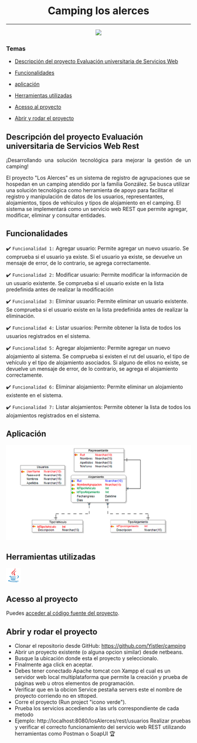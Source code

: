 <h1 align="center"> Camping los alerces </h1>
<hr>

<p align="center">
   <img src="http://img.shields.io/static/v1?label=STATUS&message=EN%20DESENVOLVIMENTO&color=RED&style=for-the-badge" #vitrinedev/>
</p>

### Temas 

- [Descripción del proyecto Evaluación universitaria de Servicios Web](#descripción-del-proyecto-evaluación-universitaria-de-servicios-web)

- [Funcionalidades](#funcionalidades)

- [aplicación](#aplicación)

- [Herramientas utilizadas](#herramientas-utilizadas)

- [Acesso al proyecto](#acesso-al-proyecto)

- [Abrir y rodar el proyecto](#abrir-y-rodar-el-proyecto)


## Descripción del proyecto Evaluación universitaria de Servicios Web Rest

<p align="justify">
  ¡Desarrollando una solución tecnológica para mejorar la gestión de un camping!

El proyecto "Los Alerces" es un sistema de registro de agrupaciones que se hospedan en un camping atendido por la familia González. Se busca utilizar una solución tecnológica como herramienta de apoyo 
para facilitar el registro y manipulación de datos de los usuarios, representantes, alojamientos, tipos de vehículos y tipos de alojamiento en el camping. El sistema se implementará como un servicio 
web REST que permite agregar, modificar, eliminar y consultar entidades.

</p>

## Funcionalidades

:heavy_check_mark: `Funcionalidad 1:` Agregar usuario: Permite agregar un nuevo usuario. Se comprueba si el usuario ya existe. Si el usuario ya existe, se devuelve un mensaje de error, de lo contrario, se agrega correctamente.

:heavy_check_mark: `Funcionalidad 2:` Modificar usuario: Permite modificar la información de un usuario existente. Se comprueba si el usuario existe en la lista predefinida antes de realizar la modificación

:heavy_check_mark: `Funcionalidad 3:` Eliminar usuario: Permite eliminar un usuario existente. Se comprueba si el usuario existe en la lista predefinida antes de realizar la eliminación.

:heavy_check_mark: `Funcionalidad 4:` Listar usuarios: Permite obtener la lista de todos los usuarios registrados en el sistema.

:heavy_check_mark: `Funcionalidad 5:` Agregar alojamiento: Permite agregar un nuevo alojamiento al sistema. Se comprueba si existen el rut del usuario, el tipo de vehículo y el tipo de alojamiento asociados. Si alguno de ellos no existe, se devuelve un mensaje de error, de lo contrario, se agrega el alojamiento correctamente.

:heavy_check_mark: `Funcionalidad 6:` Eliminar alojamiento: Permite eliminar un alojamiento existente en el sistema.

:heavy_check_mark: `Funcionalidad 7:` Listar alojamientos: Permite obtener la lista de todos los alojamientos registrados en el sistema.
## Aplicación

<img src="https://raw.githubusercontent.com/Yistler/camping/main/imagenes/camping.png" alt="Estructura del proyecto"/>

###

## Herramientas utilizadas

<a href="https://www.java.com" target="_blank"> <img src="https://raw.githubusercontent.com/devicons/devicon/master/icons/java/java-original.svg" alt="java" width="40" height="40"/> </a>

###
## Acesso al proyecto

Puedes [acceder al código fuente del proyecto](https://github.com/Yistler/camping).

## Abrir y rodar el proyecto

- Clonar el repositorio desde GitHub: https://github.com/Yistler/camping
- Abrir un proyecto existente (o alguna opcion similar) desde netbeans.
- Busque la ubicación donde esta el proyecto y seleccionalo.
- Finalmente aga click en aceptar.
- Debes tener conectado Apache tomcat con Xampp el cual es un servidor web local multiplataforma que permite la creación y prueba de páginas web u otros elementos de programación.
- Verificar que en la obcion Service pestaña servers este el nombre de proyecto corriendo no en sttoped.
- Corre el proyecto (Run project "icono verde").
- Prueba los servicios accediendo a las urls correspondiente de cada metodo
- Ejemplo: http://localhost:8080/losAlerces/rest/usuarios
Realizar pruebas y verificar el correcto funcionamiento del servicio web REST utilizando herramientas como Postman o SoapUI 🏆 
